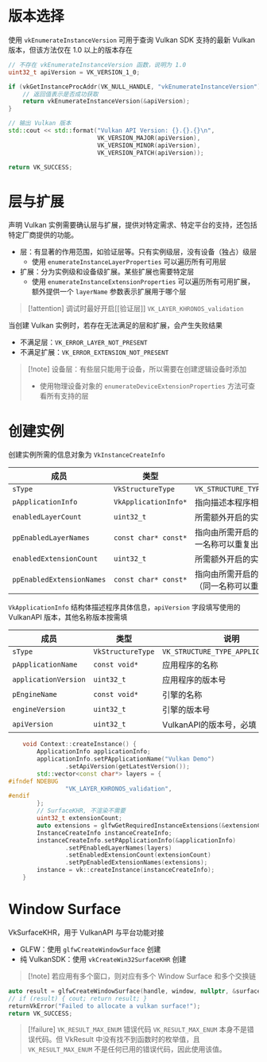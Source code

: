 # 版本选择

使用 `vkEnumerateInstanceVersion` 可用于查询 Vulkan SDK 支持的最新 Vulkan 版本，但该方法仅在 1.0 以上的版本存在

```cpp
// 不存在 vkEnumerateInstanceVersion 函数，说明为 1.0
uint32_t apiVersion = VK_VERSION_1_0;

if (vkGetInstanceProcAddr(VK_NULL_HANDLE, "vkEnumerateInstanceVersion")) {
    // 返回值表示是否成功获取
    return vkEnumerateInstanceVersion(&apiVersion);
}

// 输出 Vulkan 版本
std::cout << std::format("Vulkan API Version: {}.{}.{}\n",
                         VK_VERSION_MAJOR(apiVersion),
                         VK_VERSION_MINOR(apiVersion),
                         VK_VERSION_PATCH(apiVersion));

return VK_SUCCESS;
```
# 层与扩展

声明 Vulkan 实例需要确认层与扩展，提供对特定需求、特定平台的支持，还包括特定厂商提供的功能。
- 层：有显著的作用范围，如验证层等。只有实例级层，没有设备（独占）级层
	- 使用 `enumerateInstanceLayerProperties` 可以遍历所有可用层
- 扩展：分为实例级和设备级扩展。某些扩展也需要特定层
	- 使用 `enumerateInstanceExtensionProperties` 可以遍历所有可用扩展，额外提供一个 `layerName` 参数表示扩展用于哪个层

> [!attention] 调试时最好开启[[验证层]] `VK_LAYER_KHRONOS_validation`

当创建 Vulkan 实例时，若存在无法满足的层和扩展，会产生失败结果
- 不满足层：`VK_ERROR_LAYER_NOT_PRESENT`
- 不满足扩展：`VK_ERROR_EXTENSION_NOT_PRESENT`

> [!note] 设备层：有些层只能用于设备，所以需要在创建逻辑设备时添加
> - 使用物理设备对象的 `enumerateDeviceExtensionProperties` 方法可查看所有支持的层
# 创建实例

创建实例所需的信息对象为 `VkInstanceCreateInfo`

| 成员                        | 类型                   | 说明                                       |
| ------------------------- | -------------------- | ---------------------------------------- |
| `sType`                   | `VkStructureType`    | `VK_STRUCTURE_TYPE_INSTANCE_CREATE_INFO` |
| `pApplicationInfo`        | `VkApplicationInfo*` | 指向描述本程序相关信息的结构体                          |
| `enabledLayerCount`       | `uint32_t`           | 所需额外开启的实例级别层数                            |
| `ppEnabledLayerNames`     | `const char* const*` | 指向由所需开启的层的名称构成的数组（同一名称可以重复出现）            |
| `enabledExtensionCount`   | `uint32_t`           | 所需额外开启的实例级别扩展数                           |
| `ppEnabledExtensionNames` | `const char* const*` | 指向由所需开启的扩展的名称构成的数组（同一名称可以重复出现）           |

`VkApplicationInfo` 结构体描述程序具体信息，`apiVersion` 字段填写使用的 VulkanAPI 版本，其他名称版本按需填

| 成员                   | 类型                | 说明                                   |
| -------------------- | ----------------- | ------------------------------------ |
| `sType`              | `VkStructureType` | `VK_STRUCTURE_TYPE_APPLICATION_INFO` |
| `pApplicationName`   | `const void*`     | 应用程序的名称                              |
| `applicationVersion` | `uint32_t`        | 应用程序的版本号                             |
| `pEngineName`        | `const void*`     | 引擎的名称                                |
| `engineVersion`      | `uint32_t`        | 引擎的版本号                               |
| `apiVersion`         | `uint32_t`        | VulkanAPI的版本号，必填                     |

```cpp
    void Context::createInstance() {
        ApplicationInfo applicationInfo;
        applicationInfo.setPApplicationName("Vulkan Demo")
                .setApiVersion(getLatestVersion());
        std::vector<const char*> layers = {
#ifndef NDEBUG
                "VK_LAYER_KHRONOS_validation",
#endif
        };
        // SurfaceKHR, 不渲染不需要
        uint32_t extensionCount;
        auto extensions = glfwGetRequiredInstanceExtensions(&extensionCount);
        InstanceCreateInfo instanceCreateInfo;
        instanceCreateInfo.setPApplicationInfo(&applicationInfo)
                .setPEnabledLayerNames(layers)
                .setEnabledExtensionCount(extensionCount)
                .setPpEnabledExtensionNames(extensions);
        instance = vk::createInstance(instanceCreateInfo);
    }
```
# Window Surface

VkSurfaceKHR，用于 VulkanAPI 与平台功能对接
- GLFW：使用 `glfwCreateWindowSurface` 创建
- 纯 VulkanSDK：使用 `vkCreateWin32SurfaceKHR` 创建

> [!note] 若应用有多个窗口，则对应有多个 Window Surface 和多个交换链

```cpp title:VulkanInstance::setSurfaceFromGLFW
auto result = glfwCreateWindowSurface(handle, window, nullptr, &surface);
// if (result) { cout; return result; }
returnVkError("Failed to allocate a vulkan surface!");
return VK_SUCCESS;
```

> [!failure] `VK_RESULT_MAX_ENUM` 错误代码
> `VK_RESULT_MAX_ENUM` 本身不是错误代码。但 VkResult 中没有找不到函数时的枚举值，且 `VK_RESULT_MAX_ENUM` 不是任何已用的错误代码，因此使用该值。
